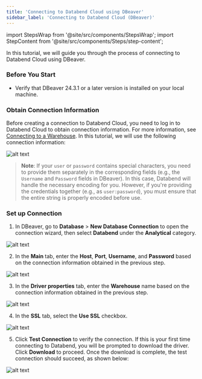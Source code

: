 ```yaml
---
title: 'Connecting to Databend Cloud using DBeaver'
sidebar_label: 'Connecting to Databend Cloud (DBeaver)'
---
```

import StepsWrap from '@site/src/components/StepsWrap';
import StepContent from '@site/src/components/Steps/step-content';

In this tutorial, we will guide you through the process of connecting to Databend Cloud using DBeaver.

<StepsWrap>
<StepContent number="1">

### Before You Start

- Verify that DBeaver 24.3.1 or a later version is installed on your local machine.

</StepContent>
<StepContent number="2">

### Obtain Connection Information

Before creating a connection to Databend Cloud, you need to log in to Databend Cloud to obtain connection information. For more information, see [Connecting to a Warehouse](/guides/cloud/using-databend-cloud/warehouses#connecting). In this tutorial, we will use the following connection information:

![alt text](@site/static/img/connect/dbeaver-connect-info.png)
> **Note**:
> If your `user` or `password` contains special characters, you need to provide them separately in the corresponding fields (e.g., the `Username` and `Password` fields in DBeaver). In this case, Databend will handle the necessary encoding for you. However, if you're providing the credentials together (e.g., as `user:password`), you must ensure that the entire string is properly encoded before use.

</StepContent>
<StepContent number="3">

### Set up Connection

1. In DBeaver, go to **Database** > **New Database Connection** to open the connection wizard, then select **Databend** under the **Analytical** category.

![alt text](@site/static/img/connect/dbeaver-analytical.png)

2. In the **Main** tab, enter the **Host**, **Port**, **Username**, and **Password** based on the connection information obtained in the previous step.

![alt text](@site/static/img/connect/dbeaver-main-tab.png)

3. In the **Driver properties** tab, enter the **Warehouse** name based on the connection information obtained in the previous step.

![alt text](@site/static/img/connect/dbeaver-driver-properties.png)

4. In the **SSL** tab, select the **Use SSL** checkbox.

![alt text](@site/static/img/connect/dbeaver-use-ssl.png)

5. Click **Test Connection** to verify the connection. If this is your first time connecting to Databend, you will be prompted to download the driver. Click **Download** to proceed. Once the download is complete, the test connection should succeed, as shown below:

![alt text](@site/static/img/connect/dbeaver-cloud-success.png)

</StepContent>
</StepsWrap>
